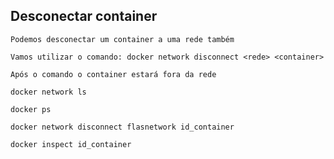 ## Desconectar container

```
Podemos desconectar um container a uma rede também
```

```
Vamos utilizar o comando: docker network disconnect <rede> <container>
```

```
Após o comando o container estará fora da rede
```

```
docker network ls

docker ps

docker network disconnect flasnetwork id_container

docker inspect id_container
```
